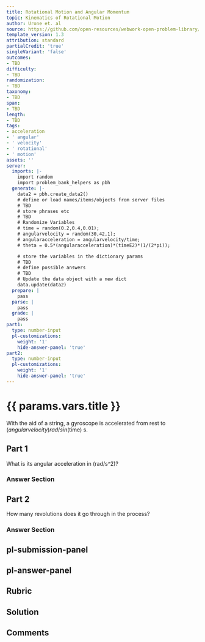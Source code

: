```yaml
---
title: Rotational Motion and Angular Momentum
topic: Kinematics of Rotational Motion
author: Urone et. al
source: https://github.com/open-resources/webwork-open-problem-library/tree/master/Contrib/BrockPhysics/College_Physics_Urone/10.Rotational_Motion_and_Angular_Momentum/10-02.Kinematics_of_Rotational_Motion/NU_U17_10_02_001.pg
template_version: 1.3
attribution: standard
partialCredit: 'true'
singleVariant: 'false'
outcomes:
- TBD
difficulty:
- TBD
randomization:
- TBD
taxonomy:
- TBD
span:
- TBD
length:
- TBD
tags:
- acceleration
- ' angular'
- ' velocity'
- ' rotational'
- ' motion'
assets: ''
server:
  imports: |-
    import random
    import problem_bank_helpers as pbh
  generate: |-
    data2 = pbh.create_data2()
    # define or load names/items/objects from server files
    # TBD
    # store phrases etc
    # TBD
    # Randomize Variables
    # time = random(0.2,0.4,0.01);
    # angularvelocity = random(30,42,1);
    # angularacceleration = angularvelocity/time;
    # theta = 0.5*(angularacceleration)*(timeE2)*(1/(2*pi));

    # store the variables in the dictionary params
    # TBD
    # define possible answers
    # TBD
    # Update the data object with a new dict
    data.update(data2)
  prepare: |
    pass
  parse: |
    pass
  grade: |
    pass
part1:
  type: number-input
  pl-customizations:
    weight: '1'
    hide-answer-panel: 'true'
part2:
  type: number-input
  pl-customizations:
    weight: '1'
    hide-answer-panel: 'true'
---
```


# {{ params.vars.title }} 


With the aid of a string, a gyroscope is accelerated from rest to ($angularvelocity) rad/s in ($time) s.

## Part 1 
What is its angular acceleration in (rad/s^2)? 


 ### Answer Section

## Part 2 
How many revolutions does it go through in the process? 


 ### Answer Section


## pl-submission-panel 


## pl-answer-panel 


## Rubric 


## Solution 


## Comments 


